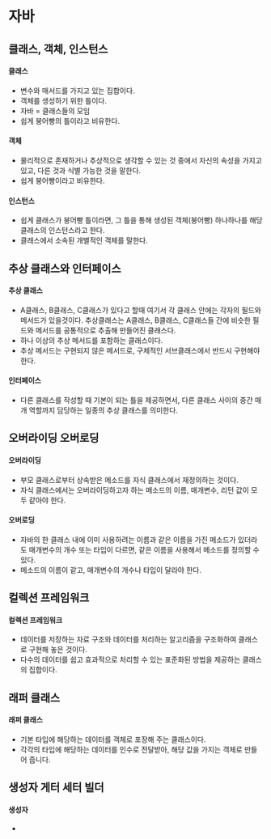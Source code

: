 # 자바
## 클래스, 객체, 인스턴스
#### 클래스
- 변수와 매서드를 가지고 있는 집합이다.
- 객체를 생성하기 위한 틀이다.
- 자바 = 클래스들의 모임
- 쉽게 붕어빵의 틀이라고 비유한다.
#### 객체
- 물리적으로 존재하거나 추상적으로 생각할 수 있는 것 중에서 자신의 속성을 가지고 있고, 다른 것과 식별 가능한 것을 말한다.
- 쉽게 붕어빵이라고 비유한다.
#### 인스턴스
- 쉽게 클래스가 붕어빵 틀이라면, 그 틀을 통해 생성된 객체(붕어빵) 하나하나를 해당 클래스의 인스턴스라고 한다.
- 클래스에서 소속된 개별적인 객체를 말한다.
## 추상 클래스와 인터페이스
#### 추상 클래스
-  A클래스, B클래스, C클래스가 있다고 할때 여기서 각 클래스 안에는 각자의 필드와 메서드가 있을것이다. 추상클래스는 A클래스, B클래스, C클래스들 간에 비슷한 필드와 메서드를 공통적으로 추출해 만들어진 클래스다.
- 하나 이상의 추상 메서드를 포함하는 클래스이다.
- 추상 메서드는 구현되지 않은 메서드로, 구체적인 서브클래스에서 반드시 구현해야 한다.
#### 인터페이스
- 다른 클래스를 작성할 때 기본이 되는 틀을 제공하면서, 다른 클래스 사이의 중간 매개 역할까지 담당하는 일종의 추상 클래스를 의미한다.
## 오버라이딩 오버로딩
#### 오버라이딩
- 부모 클래스로부터 상속받은 메소드를 자식 클래스에서 재정의하는 것이다.
- 자식 클래스에서는 오버라이딩하고자 하는 메소드의 이름, 매개변수, 리턴 값이 모두 같아야 한다.
#### 오버로딩
- 자바의 한 클래스 내에 이미 사용하려는 이름과 같은 이름을 가진 메소드가 있더라도 매개변수의 개수 또는 타입이 다르면, 같은 이름을 사용해서 메소드를 정의할 수 있다.
- 메소드의 이름이 같고, 매개변수의 개수나 타입이 달라야 한다.
## 컬렉션 프레임워크
#### 컬렉션 프레임워크
- 데이터를 저장하는 자료 구조와 데이터를 처리하는 알고리즘을 구조화하여 클래스로 구현해 놓은 것이다.
- 다수의 데이터를 쉽고 효과적으로 처리할 수 있는 표준화된 방법을 제공하는 클래스의 집합이다.
## 래퍼 클래스
#### 래퍼 클래스
- 기본 타입에 해당하는 데이터를 객체로 포장해 주는 클래스이다.
- 각각의 타입에 해당하는 데이터를 인수로 전달받아, 해당 값을 가지는 객체로 만들어 줍니다.
## 생성자 게터 세터 빌더
#### 생성자
- 